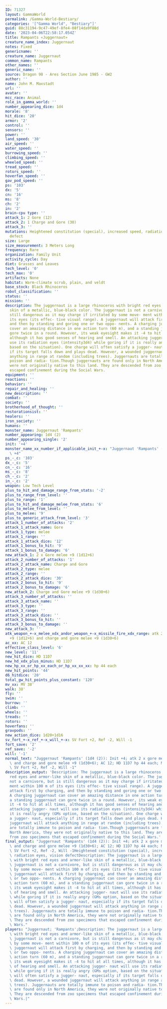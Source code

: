 ```yaml
---
ID: 71327
layout: GammaWorld
permalink: /Gamma-World-Bestiary/
categories: '["Gamma World", "Bestiary"]'
guid: 88c31194-9c47-49ef-8fe4-08f14da9f88d
date: '2023-04-06T22:58:17.054Z'
title: Rampants «Juggernaut»
creature_name_index: Juggernaut
notes: Fixed
genericname: ''
creature_name: Juggernaut
common_name: Rampants
other_names: ''
generic_name: ''
source: Dragon 98 - Ares Section June 1985 - GW2
author: ''
name: John M. Maxstadt
url: ''
avatar: ''
mcc_race: Animal
role_in_gamma_world: ''
number_appearing_dice: 1d4
morale: '8'
hit_dice: '20'
armor: '2'
control: ''
sensors: ''
power: ''
land_speed: '30'
air_speed: ''
water_speed: ''
burrowing_speed: ''
climbing_speed: ''
wheeled_speed: ''
tread_speed: ''
rotors_speed: ''
hoverfan_speed: ''
gav_pod_speed: ''
ps: '103'
dx: '5'
cn: '16'
ms: '8'
ch: '2'
in: '2'
brain-cpu type: ''
attack_1: 2 Gore (12)
attack_2: 1 Charge and Gore (30)
attack_3: ''
mutations: Heightened constitution (special), increased speed, radiation eyes, vision
  defect
size: Large
size_measurement: 3 Meters Long
frequency: Rare
organization: Family Unit
activity_cycle: Day
diet: Grasses and Leaves
tech_level: '0'
tech_max: '0'
artifacts: None
habitat: Warm-climate scrub, plain, and veldt
base_stock: Black Rhinoceros
robot_classification: ''
status: ''
mission: ''
description: The juggernaut is a large rhinoceros with bright red eyes and armor-like
  skin of a metallic, blue-black color. The juggernaut is not a carnivore, but is
  still dangerous as it may charge if irritated by some move- ment within 100 m of
  its eyes (its effec- tive visual range). A juggernaut will attack first by charging,
  and then by standing and goring one or two oppo- nents. A charging juggernaut can
  cover an amazing distance in one action turn (60 m), and a standing juggernaut can
  gore twice in a round. However, its weak eyesight makes it -4 to hit at all times,
  although it has good senses of hearing and smell. An attacking jugger- naut will
  use its radiation eyes (intensity3d4) while goring if it is really angry (GMs option,
  based on the situation). One charge will often satisfy a jugger- naut, especially
  if its target falls down and plays dead. However, a wounded juggernaut will attack
  anything in range at random (including trees). Juggernauts are totally immune to
  poison and radia- tion.Though juggernauts are found only in North America, they
  were not originally native to this land. They are descended from zoo specimens that
  escaped confinement during the Social Wars.
equipment: ''
reactions: ''
behavior: ''
repair_and_healing: ''
new_description: ''
combat: ''
society: ''
brotherhood_of_thought: ''
restorationsist: ''
healers: ''
iron_society: ''
humans: ''
monster_name: Juggernaut 'Rampants'
number_appearing: 1d4 (2)
number_appearing_single: '2'
init: '+4'
monster_name_xx_number_if_applicable_init_+-x: "Juggernaut 'Rampants' (1d4 (2)): Init\
  \ +4"
ps_-_c: '103'
dx_-_c: '5'
cn_-_c: '16'
ms_-_c: '8'
ch_-_c: '2'
in_-_c: '2'
weapon: Low Tech Level
plus_to_hit_and_damage_range_from_stats: '-2'
plus_to_range_from_level: ''
plus_to_range: '1'
plus_to_hit_and_damage_melee_from_stats: '6'
plus_to_melee_from_level: ''
plus_to_melee: '9'
plus_to_generic_attack_from_level: '3'
attack_1_number_of_attacks: '2'
attack_1_attack_name: Gore
attack_1_type: melee
attack_1_range: ''
attack_1_attack_dice: '12'
attack_1_bonus_to_hit: '9'
attack_1_bonus_to_damage: '6'
new_attack_1: 2 x Gore melee +9 (1d12+6)
attack_2_number_of_attacks: '1'
attack_2_attack_name: Charge and Gore
attack_2_type: melee
attack_2_range: ''
attack_2_attack_dice: '30'
attack_2_bonus_to_hit: '9'
attack_2_bonus_to_damage: '6'
new_attack_2: Charge and Gore melee +9 (1d30+6)
attack_3_number_of_attacks: ''
attack_3_attack_name: ''
attack_3_type: ''
attack_3_range: ''
attack_3_attack_dice: ''
attack_3_bonus_to_hit: ''
attack_3_bonus_to_damage: ''
new_attack_3: ''
atk_weapon_+-x_melee_xdx_andor_weapon_+-x_missile_fire_xdx_range: atk 2 x gore melee
  +9 (1d12+6) and charge and gore melee +9 (1d30+6)
ac_xx: AC 12
effective_class_level: '6'
new_level: '11'
new_hit_dice: HD 11D7
new_hd_xdx_plus_minus: HD 11D7
new_hp_xx_or_hp_xx_each_or_hp_xx_xx_xx: hp 44 each
new_hit_points: '44'
d6_hitdice: '20'
total_gw_hit_points_plus_constant: '120'
mv_xx: MV 38'
walk: 38'
fly: ''
swim: ''
burrow: ''
climb: ''
wheels: ''
treads: ''
rotors: ''
hoverfans: ''
gravpods: ''
new_action_dice: 1d20+1d16
sv_fort_+-x_ref_+-x_will_+-x: SV Fort +2, Ref -2, Will -1
fort_save: '2'
ref_save: '-2'
will: '-1'
normal_text: "Juggernaut 'Rampants' (1d4 (2)): Init +4; atk 2 x gore melee +9 (1d12+6)\
  \ and charge and gore melee +9 (1d30+6); AC 12; HD 11D7 hp 44 each; MV 38' ; 1d20+1d16;\
  \ SV Fort +2, Ref -2, Will -1"
description_output: 'Description: The juggernaut is a large rhinoceros with bright
  red eyes and armor-like skin of a metallic, blue-black color. The juggernaut is
  not a carnivore, but is still dangerous as it may charge if irritated by some move-
  ment within 100 m of its eyes (its effec- tive visual range). A juggernaut will
  attack first by charging, and then by standing and goring one or two oppo- nents.
  A charging juggernaut can cover an amazing distance in one action turn (60 m), and
  a standing juggernaut can gore twice in a round. However, its weak eyesight makes
  it -4 to hit at all times, although it has good senses of hearing and smell. An
  attacking jugger- naut will use its radiation eyes (intensity3d4) while goring if
  it is really angry (GMs option, based on the situation). One charge will often satisfy
  a jugger- naut, especially if its target falls down and plays dead. However, a wounded
  juggernaut will attack anything in range at random (including trees). Juggernauts
  are totally immune to poison and radia- tion.Though juggernauts are found only in
  North America, they were not originally native to this land. They are descended
  from zoo specimens that escaped confinement during the Social Wars.'
final_output: "Juggernaut 'Rampants' (1d4 (2)): Init +4; atk 2 x gore melee +9 (1d12+6)\
  \ and charge and gore melee +9 (1d30+6); AC 12; HD 11D7 hp 44 each; MV 38' ; 1d20+1d16;\
  \ SV Fort +2, Ref -2, Will -1Heightened constitution (special), increased speed,\
  \ radiation eyes, vision defectDescription: The juggernaut is a large rhinoceros\
  \ with bright red eyes and armor-like skin of a metallic, blue-black color. The\
  \ juggernaut is not a carnivore, but is still dangerous as it may charge if irritated\
  \ by some move- ment within 100 m of its eyes (its effec- tive visual range). A\
  \ juggernaut will attack first by charging, and then by standing and goring one\
  \ or two oppo- nents. A charging juggernaut can cover an amazing distance in one\
  \ action turn (60 m), and a standing juggernaut can gore twice in a round. However,\
  \ its weak eyesight makes it -4 to hit at all times, although it has good senses\
  \ of hearing and smell. An attacking jugger- naut will use its radiation eyes (intensity3d4)\
  \ while goring if it is really angry (GMs option, based on the situation). One charge\
  \ will often satisfy a jugger- naut, especially if its target falls down and plays\
  \ dead. However, a wounded juggernaut will attack anything in range at random (including\
  \ trees). Juggernauts are totally immune to poison and radia- tion.Though juggernauts\
  \ are found only in North America, they were not originally native to this land.\
  \ They are descended from zoo specimens that escaped confinement during the Social\
  \ Wars."
players: "Juggernaut; 'Rampants';Description: The juggernaut is a large rhinoceros\
  \ with bright red eyes and armor-like skin of a metallic, blue-black color. The\
  \ juggernaut is not a carnivore, but is still dangerous as it may charge if irritated\
  \ by some move- ment within 100 m of its eyes (its effec- tive visual range). A\
  \ juggernaut will attack first by charging, and then by standing and goring one\
  \ or two oppo- nents. A charging juggernaut can cover an amazing distance in one\
  \ action turn (60 m), and a standing juggernaut can gore twice in a round. However,\
  \ its weak eyesight makes it -4 to hit at all times, although it has good senses\
  \ of hearing and smell. An attacking jugger- naut will use its radiation eyes (intensity3d4)\
  \ while goring if it is really angry (GMs option, based on the situation). One charge\
  \ will often satisfy a jugger- naut, especially if its target falls down and plays\
  \ dead. However, a wounded juggernaut will attack anything in range at random (including\
  \ trees). Juggernauts are totally immune to poison and radia- tion.Though juggernauts\
  \ are found only in North America, they were not originally native to this land.\
  \ They are descended from zoo specimens that escaped confinement during the Social\
  \ Wars.|"
---
```

</br>